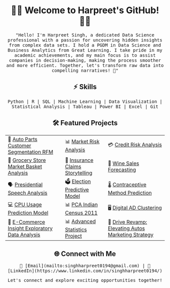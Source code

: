 <!-- Header Section -->
<h1 align="center">👨‍💻 Welcome to Harpreet's GitHub! 👨‍💻</h1>

<!-- Introduction Section -->
<p align="center">
  <samp>"Hello! I'm Harpreet Singh, a dedicated Data Science professional with a passion for uncovering hidden insights from complex data sets. I hold a PGDM in Data Science and Business Analytics from Great Learning. I take pride in my academic achievements, and my main focus is to assist companies in decision-making, making the process smoother and more efficient. Together, let's transform raw data into compelling narratives! 🚀"
  </samp>
</p>

<!-- Skills Section -->
<h2 align="center">⚡️ Skills</h2>
<p align="center">
  <samp>
    Python | R | SQL | Machine Learning | Data Visualization | Statistical Analysis | Tableau | Power BI | Excel | Git
  </samp>
</p>

<!-- Projects Section -->
<h2 align="center">🛠️ Featured Projects</h2>

<table align="center">
  <tr>
    <td>🔧 <a href="https://github.com/singhharpreet0194/Auto_Parts_Customer_Segmentation_RFM">Auto Parts Customer Segmentation RFM</a></td>
    <td>📊 <a href="https://github.com/singhharpreet0194/Market_Risk_Analysis">Market Risk Analysis</a></td>
    <td>💳 <a href="https://github.com/singhharpreet0194/Credit_Risk_Analysis">Credit Risk Analysis</a></td>
  </tr>
  <tr>
    <td>🛒 <a href="https://github.com/singhharpreet0194/Grocery_Store_Market_Basket_Analysis">Grocery Store Market Basket Analysis</a></td>
    <td>🏥 <a href="https://github.com/singhharpreet0194/Insurance_Claims_Storytelling">Insurance Claims Storytelling</a></td>
    <td>🍷 <a href="https://github.com/singhharpreet0194/Wine_Sales_Forecasting">Wine Sales Forecasting</a></td>
  </tr>
  <tr>
    <td>🗣️ <a href="https://github.com/singhharpreet0194/Presidential_Speech_Analysis">Presidential Speech Analysis</a></td>
    <td>🗳️ <a href="https://github.com/singhharpreet0194/Election_Predictive_Model">Election Predictive Model</a></td>
    <td>🌡️ <a href="https://github.com/singhharpreet0194/Contraceptive_Method_Prediction">Contraceptive Method Prediction</a></td>
  </tr>
  <tr>
    <td>💻 <a href="https://github.com/singhharpreet0194/CPU_Usage_Prediction_Model">CPU Usage Prediction Model</a></td>
    <td>📊 <a href="https://github.com/singhharpreet0194/PCA_Indian_Census_2011">PCA Indian Census 2011</a></td>
    <td>🖥️ <a href="https://github.com/singhharpreet0194/Digital_AD_Clustering">Digital AD Clustering</a></td>
  </tr>
  <tr>
    <td>🛒 <a href="https://github.com/singhharpreet0194/E_Commerce_Insight_Exploratory_Data_Analysis">E-Commerce Insight Exploratory Data Analysis</a></td>
    <td>📊 <a href="https://github.com/singhharpreet0194/Advanced_Statistics_Project">Advanced Statistics Project</a></td>
    <td>🚗 <a href="https://github.com/singhharpreet0194/Drive_Revamp_Elevating_Austos_Marketing_Strategy">Drive Revamp: Elevating Autos Marketing Strategy</a></td>
  </tr>
</table>




<!-- Contact Section -->
<h2 align="center">🌐 Connect with Me</h2>

<p align="center">
  <samp>
    📧 [Email](mailto:singhharpreet0194@gmail.com) | 
    💼 [LinkedIn](https://www.linkedin.com/in/singhharpreet0194/)
  </samp>
</p>

<!-- Footer Section -->
<p align="center">
  <samp>
    Let's connect and explore exciting opportunities together!
  </samp>
</p>

